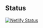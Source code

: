## Status

[![Netlify Status](https://api.netlify.com/api/v1/badges/b38cad5c-a65d-4ca9-a0d0-0bb91e0fee7b/deploy-status)](https://app.netlify.com/sites/kaustubhk24/deploys)